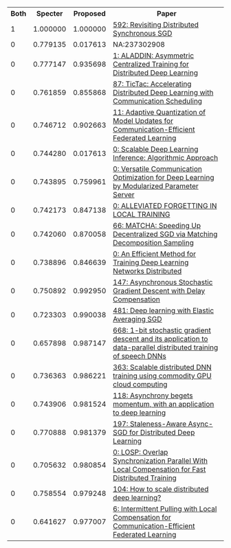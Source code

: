 <html><table><tr>
<th>Both</th>
<th>Specter</th>
<th>Proposed</th>
<th>Paper</th>
</tr>
<tr>
<td>1</td>
<td>1.000000</td>
<td>1.000000</td>
<td><a href="https://www.semanticscholar.org/paper/25fb5a6abcd88ee52bdb3165b844c941e90eb9bf">592: Revisiting Distributed Synchronous SGD</a></td>
</tr>
<tr>
<td>0</td>
<td>0.779135</td>
<td>0.017613</td>
<td>NA:237302908</td>
</tr>
<tr>
<td>0</td>
<td>0.777147</td>
<td>0.935698</td>
<td><a href="https://www.semanticscholar.org/paper/b61c0c3a6102bc06b982c5eade65cb3829415e18">1: ALADDIN: Asymmetric Centralized Training for Distributed Deep Learning</a></td>
</tr>
<tr>
<td>0</td>
<td>0.761859</td>
<td>0.855868</td>
<td><a href="https://www.semanticscholar.org/paper/2229ac756f89c3db017293918548555734d2f891">87: TicTac: Accelerating Distributed Deep Learning with Communication Scheduling</a></td>
</tr>
<tr>
<td>0</td>
<td>0.746712</td>
<td>0.902663</td>
<td><a href="https://www.semanticscholar.org/paper/46fa969cf8a7b4fc91538372848cd5ad23a67ffe">11: Adaptive Quantization of Model Updates for Communication-Efficient Federated Learning</a></td>
</tr>
<tr>
<td>0</td>
<td>0.744280</td>
<td>0.017613</td>
<td><a href="https://www.semanticscholar.org/paper/7f569ba6c261c5c1f8b9ab9db3c2b95c864e2446">0: Scalable Deep Learning Inference: Algorithmic Approach</a></td>
</tr>
<tr>
<td>0</td>
<td>0.743895</td>
<td>0.759961</td>
<td><a href="https://www.semanticscholar.org/paper/51c91c03b97014c2e0bff2a1ba2f3b29f2bda0d8">0: Versatile Communication Optimization for Deep Learning by Modularized Parameter Server</a></td>
</tr>
<tr>
<td>0</td>
<td>0.742173</td>
<td>0.847138</td>
<td><a href="https://www.semanticscholar.org/paper/cbeed2879ee453919460438f19c1588b80057391">0: ALLEVIATED FORGETTING IN LOCAL TRAINING</a></td>
</tr>
<tr>
<td>0</td>
<td>0.742060</td>
<td>0.870058</td>
<td><a href="https://www.semanticscholar.org/paper/72055aff17a462bcccb3250becaf62c9911cdd8b">66: MATCHA: Speeding Up Decentralized SGD via Matching Decomposition Sampling</a></td>
</tr>
<tr>
<td>0</td>
<td>0.738896</td>
<td>0.846639</td>
<td><a href="https://www.semanticscholar.org/paper/902cf9be7a4cba3dc53f38518eb8f6997a9ef102">0: An Efficient Method for Training Deep Learning Networks Distributed</a></td>
</tr>
<tr>
<td>0</td>
<td>0.750892</td>
<td>0.992950</td>
<td><a href="https://www.semanticscholar.org/paper/dc588d4c89026edf2beebf3937a940ea9ff34414">147: Asynchronous Stochastic Gradient Descent with Delay Compensation</a></td>
</tr>
<tr>
<td>0</td>
<td>0.723303</td>
<td>0.990038</td>
<td><a href="https://www.semanticscholar.org/paper/d1e4365de165463e51134f10bf3939f2b00a6667">481: Deep learning with Elastic Averaging SGD</a></td>
</tr>
<tr>
<td>0</td>
<td>0.657898</td>
<td>0.987147</td>
<td><a href="https://www.semanticscholar.org/paper/3439a127e45fb763881f03ef3ec735a1db0e0ccc">668: 1-bit stochastic gradient descent and its application to data-parallel distributed training of speech DNNs</a></td>
</tr>
<tr>
<td>0</td>
<td>0.736363</td>
<td>0.986221</td>
<td><a href="https://www.semanticscholar.org/paper/9ee76c41dd161df75cb50ac06d2868afec63b0db">363: Scalable distributed DNN training using commodity GPU cloud computing</a></td>
</tr>
<tr>
<td>0</td>
<td>0.743906</td>
<td>0.981524</td>
<td><a href="https://www.semanticscholar.org/paper/ffa641a39315830fcb73ca78b09df69fbc180ce9">118: Asynchrony begets momentum, with an application to deep learning</a></td>
</tr>
<tr>
<td>0</td>
<td>0.770888</td>
<td>0.981379</td>
<td><a href="https://www.semanticscholar.org/paper/4dc2ab5d60dcc2e5a2e0655e5ddcc6b124f03f11">197: Staleness-Aware Async-SGD for Distributed Deep Learning</a></td>
</tr>
<tr>
<td>0</td>
<td>0.705632</td>
<td>0.980854</td>
<td><a href="https://www.semanticscholar.org/paper/c169b81aea9391582df66731e42a62057a66aa75">0: LOSP: Overlap Synchronization Parallel With Local Compensation for Fast Distributed Training</a></td>
</tr>
<tr>
<td>0</td>
<td>0.758554</td>
<td>0.979248</td>
<td><a href="https://www.semanticscholar.org/paper/667f953d8b35b8a9ea5edae36eda17e93f4065e3">104: How to scale distributed deep learning?</a></td>
</tr>
<tr>
<td>0</td>
<td>0.641627</td>
<td>0.977007</td>
<td><a href="https://www.semanticscholar.org/paper/a47bd5fdb0abbe5fc2fe093f2cab0d0fa3a0aef3">6: Intermittent Pulling with Local Compensation for Communication-Efficient Federated Learning</a></td>
</tr>
</table></html>
